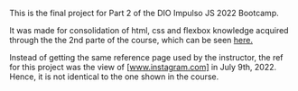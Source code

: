 This is the final project for Part 2 of the DIO Impulso JS 2022 Bootcamp. 

It was made for consolidation of html, css and flexbox knowledge acquired through the the 2nd parte of the course, which can be seen [here.](https://pitossomo.github.io/instagram-login-clone/)

Instead of getting the same reference page used by the instructor, the ref for this project was the view of [www.instagram.com] in July 9th, 2022. Hence, it is not identical to the one shown in the course.